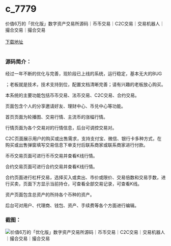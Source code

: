# c_7779
价值6万的「优化版」数字资产交易所源码｜币币交易｜C2C交易｜交易机器人｜撮合交易｜撮合交易
<br/></br>
[下载地址](https://www.uuid2.com/7779.html "下载地址")
<br/></br>
<h3>源码简介：</h3>
<p>经过一年不断的优化与完善，现阶段已上线的系统，运行稳定，基本无大的BUG<p>
<p>；老板就是技术，技术支持到位，配置文档清晰完善；请有兴趣的老板放心购买。<p>
<p>本系统的主要功能包括币币交易、法币交易、C2C交易、合约交易。<p>
<p>页面包含个人的分享邀请好友、理财中心、币兑中心等功能。<p>
<p>首页页面为轮播图、交易行情、主流币的涨幅行情。<p>
<p>行情页面为各个交易对的行情信息，后台可调控交易对。<p>
<p>C2C页面展示用户的购买或出售需求，支持支付宝、微信、银行卡多种方式，在购买或出售弹窗填写交易信息下单支付后联系商家或联系商家进行付款。<p>
<p>币币交易页面可进行币币交易并查看K线行情。<p>
<p>合约交易页面可进行合约交易并查看K线行情。<p>
<p>合约页面进行杠杆交易，选择买入或卖出、市价或限价、交易倍数和交易手数，进行买卖，页面下方显示当前持仓，可查看全部交易记录，可查看K线。<p>
<p>资产页面包含总资产的所持各个币种的资产。<p>
<p>后台可对用户、代理商、钱包、资产、手续费等各个方面进行编辑。<p>
<h3>截图：</h3>
<img src="https://www.uuid2.com/wp-content/uploads/img/uimage/14391649812033.jpg" alt="价值6万的「优化版」数字资产交易所源码｜币币交易｜C2C交易｜交易机器人｜撮合交易｜撮合交易">
